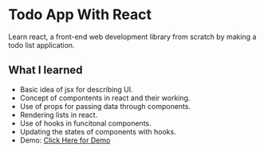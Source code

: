 # Todo App With React

Learn react, a front-end web development library from scratch by making a todo list application.

## What I learned

- Basic idea of jsx for describing UI.
- Concept of compontents in react and their working.
- Use of props for passing data through components.
- Rendering lists in react.
- Use of hooks in funcitonal components.
- Updating the states of components with hooks.
- Demo: [Click Here for Demo](https://todo-app-b809f.web.app/)
